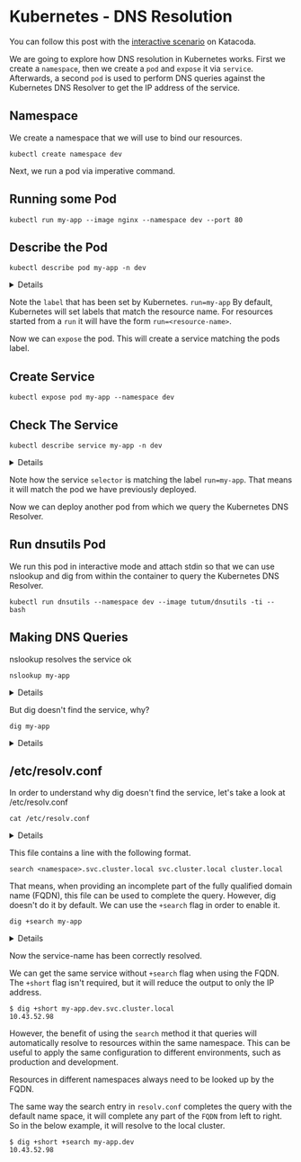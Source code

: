 # Kubernetes - DNS Resolution

You can follow this post with the [interactive scenario](https://www.katacoda.com/bluebrown/scenarios/kubernetes-dns) on Katacoda.

We are going to explore how DNS resolution in Kubernetes works. First we create a `namespace`, then we create a `pod` and `expose` it via `service`. Afterwards, a second `pod` is used to perform DNS queries against the Kubernetes DNS Resolver to get the IP address of the service.

## Namespace

We create a namespace that we will use to bind our resources.

```shell
kubectl create namespace dev
```

Next, we run a pod via imperative command.

## Running some Pod

```shell
kubectl run my-app --image nginx --namespace dev --port 80
```

## Describe the Pod

```shell
kubectl describe pod my-app -n dev
```

<details>

```shell
Name:         my-app
Namespace:    dev
Priority:     0
Node:         raspberrypi/192.168.1.41
Start Time:   Fri, 25 Jun 2021 01:21:16 +0100
Labels:       run=my-app
Annotations:  <none>
Status:       Running
IP:           10.42.0.126
IPs:
  IP:  10.42.0.126
Containers:
  my-app:
    Container ID:   containerd://086772d833ec67917a98ef43561d6f18779f086daa5b93a3390474a6aa707160
    Image:          nginx
    Image ID:       docker.io/library/nginx@sha256:47ae43cdfc7064d28800bc42e79a429540c7c80168e8c8952778c0d5af1c09db
    Port:           80/TCP
    Host Port:      0/TCP
    State:          Running
      Started:      Fri, 25 Jun 2021 01:21:20 +0100
    Ready:          True
    Restart Count:  0
    Environment:    <none>
    Mounts:
      /var/run/secrets/kubernetes.io/serviceaccount from kube-api-access-fnb62 (ro)
Conditions:
  Type              Status
  Initialized       True
  Ready             True
  ContainersReady   True
  PodScheduled      True
Volumes:
  kube-api-access-fnb62:
    Type:                    Projected (a volume that contains injected data from multiple sources)
    TokenExpirationSeconds:  3607
    ConfigMapName:           kube-root-ca.crt
    ConfigMapOptional:       <nil>
    DownwardAPI:             true
QoS Class:                   BestEffort
Node-Selectors:              <none>
Tolerations:                 node.kubernetes.io/not-ready:NoExecute op=Exists for 300s
                             node.kubernetes.io/unreachable:NoExecute op=Exists for 300s
Events:
  Type    Reason     Age   From               Message
  ----    ------     ----  ----               -------
  Normal  Scheduled  30s   default-scheduler  Successfully assigned dev/my-app to raspberrypi
  Normal  Pulling    29s   kubelet            Pulling image "nginx"
  Normal  Pulled     28s   kubelet            Successfully pulled image "nginx" in 1.369183373s
  Normal  Created    28s   kubelet            Created container my-app
  Normal  Started    27s   kubelet            Started container my-app
```

</details>

Note the `label` that has been set by Kubernetes. `run=my-app` By default, Kubernetes will set labels that match the resource name. For resources started from a `run` it will have the form `run=<resource-name>`.

Now we can `expose` the pod. This will create a service matching the pods label.

## Create Service

```shell
kubectl expose pod my-app --namespace dev
```

## Check The Service

```shell
kubectl describe service my-app -n dev
```

<details>

```shell
Name:              my-app
Namespace:         dev
Labels:            run=my-app
Annotations:       <none>
Selector:          run=my-app
Type:              ClusterIP
IP Family Policy:  SingleStack
IP Families:       IPv4
IP:                10.43.52.98
IPs:               10.43.52.98
Port:              <unset>  80/TCP
TargetPort:        80/TCP
Endpoints:         10.42.0.126:80
Session Affinity:  None
Events:            <none>
```

</details>

Note how the service `selector` is matching the label `run=my-app`. That means it will match the pod we have previously deployed.

Now we can deploy another pod from which we query the Kubernetes DNS Resolver.

## Run dnsutils Pod

We run this pod in interactive mode and attach stdin so that we can use nslookup and dig from within the container to query the Kubernetes DNS Resolver.

```shell
kubectl run dnsutils --namespace dev --image tutum/dnsutils -ti -- bash
```

## Making DNS Queries

nslookup resolves the service ok

```shell
nslookup my-app
```

<details>

```shell
Server:         10.43.0.10
Address:        10.43.0.10#53

Name:   my-app.dev.svc.cluster.local
Address: 10.43.52.98
```

</details>

But dig doesn't find the service, why?

```shell
dig my-app
```

<details>

```shell
; <<>> DiG 9.11.5-P4-5.1+deb10u5-Debian <<>> my-app
;; global options: +cmd
;; Got answer:
;; ->>HEADER<<- opcode: QUERY, status: NXDOMAIN, id: 51094
;; flags: qr aa rd ra; QUERY: 1, ANSWER: 0, AUTHORITY: 1, ADDITIONAL: 1

;; OPT PSEUDOSECTION:
; EDNS: version: 0, flags:; udp: 4096
; COOKIE: 4c23b7d697ed3587 (echoed)
;; QUESTION SECTION:
;my-app.                                IN      A

;; AUTHORITY SECTION:
.                       13      IN      SOA     a.root-servers.net. nstld.verisign-grs.com. 2021062402 1800 900 604800 86400

;; Query time: 0 msec
;; SERVER: 10.43.0.10#53(10.43.0.10)
;; WHEN: Fri Jun 25 01:41:30 UTC 2021
;; MSG SIZE  rcvd: 122
```

</details>

## /etc/resolv.conf

In order to understand why dig doesn't find the service, let's take a look at /etc/resolv.conf

```shell
cat /etc/resolv.conf
```

<details>

```shell
search dev.svc.cluster.local svc.cluster.local cluster.local
nameserver 10.43.0.10
options ndots:5
```

</details>

This file contains a line with the following format.

```shell
search <namespace>.svc.cluster.local svc.cluster.local cluster.local
```

That means, when providing an incomplete part of the fully qualified domain name (FQDN), this file can be used to complete the query. However, dig doesn't do it by default. We can use the `+search` flag in order to enable it.

```shell
dig +search my-app
```

<details>

```shell
; <<>> DiG 9.11.5-P4-5.1+deb10u5-Debian <<>> +search my-app
;; global options: +cmd
;; Got answer:
;; WARNING: .local is reserved for Multicast DNS
;; You are currently testing what happens when an mDNS query is leaked to DNS
;; ->>HEADER<<- opcode: QUERY, status: NOERROR, id: 39376
;; flags: qr aa rd; QUERY: 1, ANSWER: 1, AUTHORITY: 0, ADDITIONAL: 1
;; WARNING: recursion requested but not available

;; OPT PSEUDOSECTION:
; EDNS: version: 0, flags:; udp: 4096
; COOKIE: de26c4eaa4e53026 (echoed)
;; QUESTION SECTION:
;my-app.dev.svc.cluster.local.  IN      A

;; ANSWER SECTION:
my-app.dev.svc.cluster.local. 5 IN      A       10.43.52.98

;; Query time: 0 msec
;; SERVER: 10.43.0.10#53(10.43.0.10)
;; WHEN: Fri Jun 25 01:42:34 UTC 2021
;; MSG SIZE  rcvd: 113
```

</details>

Now the service-name has been correctly resolved.

We can get the same service without `+search` flag when using the FQDN. The `+short` flag isn't required, but it will reduce the output to only the IP address.

```shell
$ dig +short my-app.dev.svc.cluster.local
10.43.52.98
```

However, the benefit of using the `search` method it that queries will automatically resolve to resources within the same namespace. This can be useful to apply the same configuration to different environments, such as production and development.

Resources in different namespaces always need to be looked up by the FQDN.

The same way the search entry in `resolv.conf` completes the query with the default name space, it will complete any part of the `FQDN` from left to right. So in the below example, it will resolve to the local cluster.

```shell
$ dig +short +search my-app.dev
10.43.52.98
```
